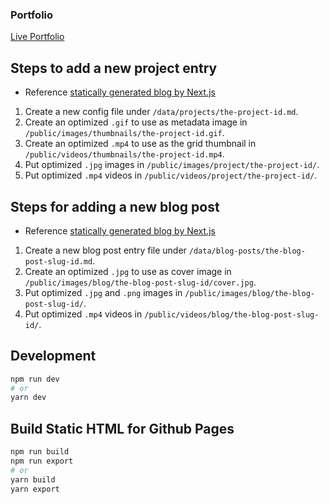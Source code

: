 ### Portfolio

[Live Portfolio](https://z4gon.github.io)

## Steps to add a new project entry

- Reference [statically generated blog by Next.js](https://github.com/vercel/next.js/tree/canary/examples/blog-starter)

1. Create a new config file under `/data/projects/the-project-id.md`.
1. Create an optimized `.gif` to use as metadata image in `/public/images/thumbnails/the-project-id.gif`.
1. Create an optimized `.mp4` to use as the grid thumbnail in `/public/videos/thumbnails/the-project-id.mp4`.
1. Put optimized `.jpg` images in `/public/images/project/the-project-id/`.
1. Put optimized `.mp4` videos in `/public/videos/project/the-project-id/`.

## Steps for adding a new blog post

- Reference [statically generated blog by Next.js](https://github.com/vercel/next.js/tree/canary/examples/blog-starter)

1. Create a new blog post entry file under `/data/blog-posts/the-blog-post-slug-id.md`.
2. Create an optimized `.jpg` to use as cover image in `/public/images/blog/the-blog-post-slug-id/cover.jpg`.
3. Put optimized `.jpg` and `.png` images in `/public/images/blog/the-blog-post-slug-id/`.
4. Put optimized `.mp4` videos in `/public/videos/blog/the-blog-post-slug-id/`.

## Development

```bash
npm run dev
# or
yarn dev
```

## Build Static HTML for Github Pages

```bash
npm run build
npm run export
# or
yarn build
yarn export
```
